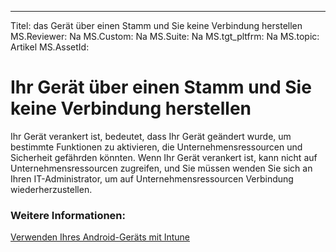 ---
Titel: das Gerät über einen Stamm und Sie keine Verbindung herstellen
MS.Reviewer: Na
MS.Custom: Na
MS.Suite: Na
MS.tgt_pltfrm: Na
MS.topic: Artikel
MS.AssetId:

# Ihr Gerät über einen Stamm und Sie keine Verbindung herstellen

Ihr Gerät verankert ist, bedeutet, dass Ihr Gerät geändert wurde, um bestimmte Funktionen zu aktivieren, die Unternehmensressourcen und Sicherheit gefährden könnten. Wenn Ihr Gerät verankert ist, kann nicht auf Unternehmensressourcen zugreifen, und Sie müssen wenden Sie sich an Ihren IT-Administrator, um auf Unternehmensressourcen Verbindung wiederherzustellen.

### Weitere Informationen:
[Verwenden Ihres Android-Geräts mit Intune](using-your-android-device-with-intune.md)

<!--HONumber=Mar16_HO3-->


